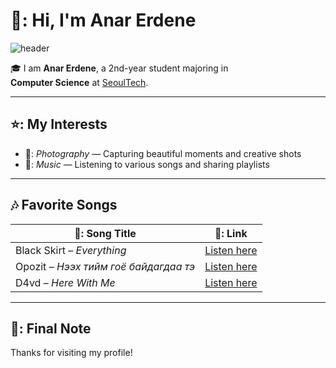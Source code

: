 # 👋: Hi, I'm Anar Erdene

![header](https://capsule-render.vercel.app/api?type=waving&color=auto&height=200&section=header&text=Anar%20Erdene&fontSize=32)

🎓 I am **Anar Erdene**, a 2nd-year student majoring in  
**Computer Science** at [SeoulTech](https://en.seoultech.ac.kr/).


---

## ⭐: My Interests
- 📸: *Photography* — Capturing beautiful moments and creative shots  
- 🎵: *Music* — Listening to various songs and sharing playlists  

---

## 🎶 Favorite Songs

| 🎼: Song Title | 🔗: Link |
|--------------|---------|
| Black Skirt – *Everything* | [Listen here](https://www.youtube.com/watch?v=7WZrBC0MzIY) |
| Opozit – *Нээх тийм гоё байдагдаа тэ* | [Listen here](https://www.youtube.com/watch?v=8grMOBxTF7M) |
| D4vd – *Here With Me* | [Listen here](https://www.youtube.com/watch?v=Jv1ZN8c4_Gs) |

---

## 🌼: Final Note
Thanks for visiting my profile!  

